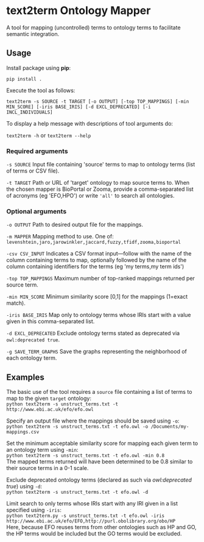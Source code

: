 # text2term Ontology Mapper

A tool for mapping (uncontrolled) terms to ontology terms to facilitate semantic integration. 

## Usage

Install package using **pip**:

`pip install .`

Execute the tool as follows:

`text2term -s SOURCE -t TARGET [-o OUTPUT] [-top TOP_MAPPINGS] [-min MIN_SCORE] [-iris BASE_IRIS] [-d EXCL_DEPRECATED] [-i INCL_INDIVIDUALS]`

To display a help message with descriptions of tool arguments do:

`text2term -h` or `text2term --help`

### Required arguments
`-s SOURCE` Input file containing 'source' terms to map to ontology terms (list of terms or CSV file).

`-t TARGET` Path or URL of 'target' ontology to map source terms to. When the chosen mapper is BioPortal or Zooma, provide a comma-separated list of acronyms (eg 'EFO,HPO') or write `'all'` to search all ontologies.

### Optional arguments

`-o OUTPUT` Path to desired output file for the mappings.

`-m MAPPER` Mapping method to use. One of: `levenshtein,jaro,jarowinkler,jaccard,fuzzy,tfidf,zooma,bioportal`

`-csv CSV_INPUT` Indicates a CSV format input—follow with the name of the column containing terms to map, optionally followed by the name of the column containing identifiers for the terms (eg 'my terms,my term ids')

`-top TOP_MAPPINGS` Maximum number of top-ranked mappings returned per source term.

`-min MIN_SCORE` Minimum similarity score [0,1] for the mappings (1=exact match).

`-iris BASE_IRIS` Map only to ontology terms whose IRIs start with a value given in this comma-separated list.

`-d EXCL_DEPRECATED` Exclude ontology terms stated as deprecated via `owl:deprecated true`.

`-g SAVE_TERM_GRAPHS` Save the graphs representing the neighborhood of each ontology term.


## Examples

The basic use of the tool requires a `source` file containing a list of terms to map to the given `target` ontology:  
`python text2term -s unstruct_terms.txt -t http://www.ebi.ac.uk/efo/efo.owl`

Specify an output file where the mappings should be saved using `-o`:  
`python text2term -s unstruct_terms.txt -t efo.owl -o /Documents/my-mappings.csv`

Set the minimum acceptable similarity score for mapping each given term to an ontology term using `-min`:  
`python text2term -s unstruct_terms.txt -t efo.owl -min 0.8`  
The mapped terms returned will have been determined to be 0.8 similar to their source terms in a 0-1 scale.  

Exclude deprecated ontology terms (declared as such via *owl:deprecated true*) using `-d`:  
`python text2term -s unstruct_terms.txt -t efo.owl -d`

Limit search to only terms whose IRIs start with any IRI given in a list specified using `-iris`:  
`python text2term.py -s unstruct_terms.txt -t efo.owl -iris http://www.ebi.ac.uk/efo/EFO,http://purl.obolibrary.org/obo/HP`  
Here, because EFO reuses terms from other ontologies such as HP and GO, the HP terms would be included but the GO terms would be excluded.
